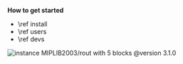 
**How to get started**
- \ref install
- \ref users
- \ref devs


![instance MIPLIB2003/rout with 5 blocks](../../img/rout-cC-5.png)
@version  3.1.0
